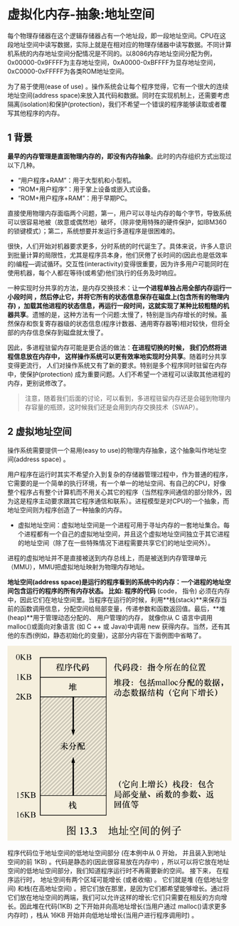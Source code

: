 ﻿# 虚拟化内存-抽象:地址空间

每个物理存储器在这个逻辑存储器占有一个地址段，即一段地址空间。CPU在这段地址空间中读写数据，实际上就是在相对应的物理存储器中读写数据。不同计算机系统的内存地址空间分配情况是不同的。以8086内存地址空间分配为例，0x00000-0x9FFFF为主存地址空间，0xA0000-0xBFFFF为显存地址空间，0xC0000-0xFFFFF为各类ROM地址空间。

为了易于使用(ease of use) 。操作系统会让每个程序觉得，它有一个很大的连续地址空间(address space)来放入其代码和数据。同时在实现机制上，还需要考虑隔离(isolation)和保护(protection)，我们不希望一个错误的程序能够读取或者覆写其他程序的内存。

## 1 背景 ##

**最早的内存管理是直面物理内存的，即没有内存抽象**。此时的内存组织方式出现过以下几种。

* “用户程序+RAM”：用于大型机和小型机。
* “ROM+用户程序”：用于掌上设备或嵌入式设备。
* “ROM+用户程序+RAM”：用于早期PC。

直接使用物理内存面临两个问题，第一，用户可以寻址内存的每个字节，导致系统可以很容易地被（故意或偶然地）破坏，（除非使用特殊的硬件保护，如IBM360的锁键模式）；第二，系统想要并发运行多道程序是很困难的。

很快，人们开始对机器要求更多，分时系统的时代诞生了。具体来说，许多人意识到批量计算的局限性，尤其是程序员本身，他们厌倦了长时间的(因此也是低效率的)编程—调试循环。交互性(interactivity)变得很重要，因为许多用户可能同时在使用机器，每个人都在等待(或希望)他们执行的任务及时响应。

一种实现时分共享的方法，是内存交换技术：让**一个进程单独占用全部内存运行一小段时间 ，然后停止它，并将它所有的状态信息保存在磁盘上(包含所有的物理内存) ，加载其他进程的状态信息，再运行一段时间，这就实现了某种比较粗糙的机器共享**。遗憾的是，这种方法有一个问题:太慢了，特别是当内存增长的时候。虽然保存和恢复寄存器级的状态信息(程序计数器、通用寄存器等)相对较快，但将全部的内存信息保存到磁盘就太慢了。

因此，多进程驻留内存可能是更合适的做法：**在进程切换的时候， 我们仍然将进程信息放在内存中， 这样操作系统可以更有效率地实现时分共享**。随着时分共享变得更流行， 人们对操作系统又有了新的要求。特别是多个程序同时驻留在内存中，使保护(protection) 成为重要问题。人们不希望一个进程可以读取其他进程的内存，更别说修改了。

>注意，随着我们后面的讨论，可以看到，多进程驻留内存还是会碰到物理内存容量的瓶颈，这时候我们还是会用到内存交换技术（SWAP）。

## 2 虚拟地址空间 ##

操作系统需要提供一个易用(easy to use)的物理内存抽象，这个抽象叫作地址空间(address space) 。

用户程序在运行时其实不希望介入到复杂的存储器管理过程中，作为普通的程序，它需要的是一个简单的执行环境，有一个单一的地址空间、有自己的CPU，好像整个程序占有整个计算机而不用关心其它的程序（当然程序间通信的部分除外，因为这是程序主动要求跟其它程序通信和联系）。进程模型是对CPU的一个抽象，而地址空间则为程序创造了一种抽象的内存。

* 虚拟地址空间：虚拟地址空间是一个进程可用于寻址内存的一套地址集合。每个进程都有一个自己的虚拟地址空间，并且这个虚拟地址空间独立于其它进程的地址空间（除了在一些特殊情况下进程需要共享它们的地址空间外）。

进程的虚拟地址并不是直接被送到内存总线上，而是被送到内存管理单元（MMU），MMU把虚拟地址映射为物理内存地址。

**地址空间(address space)**是运行的程序看到的系统中的内存：一个进程的地址空间包含运行的程序的所有内存状态。 比如: 程序的**代码** (code， 指令) 必须在内存中，因此它们在地址空间里。当程序在运行的时候，利用**栈(stack)**来保存当前的函数调用信息，分配空间给局部变量，传递参数和函数返回值。最后，**堆(heap)**用于管理动态分配的、 用户管理的内存， 就像你从 C 语言中调用 malloc()或面向对象语言 (如 C ++ 或 Java)中调用 new 获得内存。当然，还有其他的东西(例如，静态初始化的变量)，这部分内容在下面例图中省略了。

![](https://raw.githubusercontent.com/yixy4app/images/picgo/202209102127527.jpg)

程序代码位于地址空间的低地址空间部分 (在本例中从 0 开始， 并且装入到地址空间的前 1KB) 。代码是静态的(因此很容易放在内存中) ，所以可以将它放在地址空间的低地址空间部分，我们知道程序运行时不再需要新的空间。 接下来， 在程序运行时， 地址空间有两个区域可能增长 (或者收缩) 。 它们就是堆 (在低地址空间) 和栈(在高地址空间) 。把它们放在那里，是因为它们都希望能够增长。通过将它们放在地址空间的两端，我们可以允许这样的增长:它们只需要在相反的方向增长。因此堆在代码(1KB) 之下开始并向高地址增长(当用户通过 malloc()请求更多内存时) ，栈从 16KB 开始并向低地址增长(当用户进行程序调用时) 。
